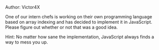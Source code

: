 Author: Victor4X

One of our intern chefs is working on their own programming language based on array indexing and has decided to implement it in JavaScript.
Please figure out whether or not that was a good idea.

Hint: No matter how sane the implementation, JavaScript always finds a way to mess you up.
